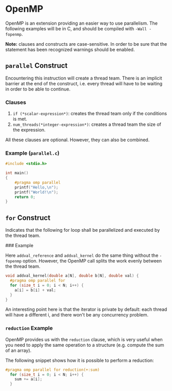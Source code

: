 # OpenMP

OpenMP is an extension providing an easier way to use parallelism. The following examples will be in C, and should be compiled with `-Wall -fopenmp`.

**Note:** clauses and constructs are case-sensitive. In order to be sure that the statement has been recognized warnings should be enabled.

## `parallel` Construct

Encountering this instruction will create a thread team.
There is an implicit barrier at the end of the construct, i.e. every thread will have to be waiting in order to be able to continue.

### Clauses

1. `if (*scalar-expression*)`: creates the thread team only if the conditions is met.
2. `num_threads(*integer-expression*)`: creates a thread team the size of the expression.

All these clauses are optional. However, they can also be combined.

### Example (`parallel.c`)

```C
#include <stdio.h>

int main()
{
	#pragma omp parallel
	printf("Hello,\n");
	printf("World!\n");
	return 0;
}
```

## `for` Construct

Indicates that the following for loop shall be parallelized and executed by the thread team.

### Example

Here `addval_reference` and `addval_kernel` do the same thing without the `-fopenmp` option.
However, the OpenMP call splits the work evenly between the thread team.

```C
void addval_kernel(double a[N], double b[N], double val) {
  #pragma omp parallel for
  for (size_t i = 0; i < N; i++) {
    a[i] = b[i] + val;
  }
}
```

An interesting point here is that the iterator is private by default: each thread will have a different i, and there won't be any concurrency problem.

### `reduction` Example

OpenMP provides us with the `reduction` clause, which is very useful when you need to apply the same operation to a structure (e.g. compute the sum of an array).

The following snippet shows how it is possible to perform a reduction:

```C
#pragma omp parallel for reduction(+:sum)
  for (size_t i = 0; i < N; i++) {
    sum += a[i];
  }
```
